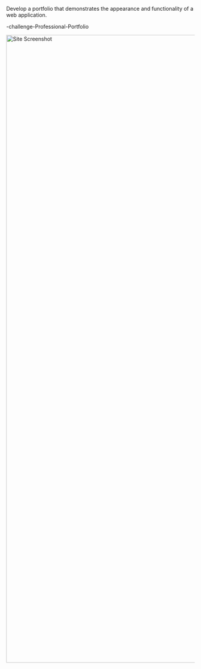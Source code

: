  Develop a portfolio that demonstrates the appearance and functionality of a web application.
 
 -challenge-Professional-Portfolio
 
 <img width="1680" alt="Site Screenshot" src="https://user-images.githubusercontent.com/113862737/194734038-00330d2e-5880-4916-9b6e-b913b53ca4d5.png">

